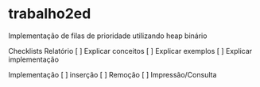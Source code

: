# trabalho2ed
Implementação de filas de prioridade utilizando heap binário

Checklists
 Relatório
[ ] Explicar conceitos
[ ] Explicar exemplos
[ ] Explicar implementação

Implementação
[ ] inserção
[ ] Remoção
[ ] Impressão/Consulta
